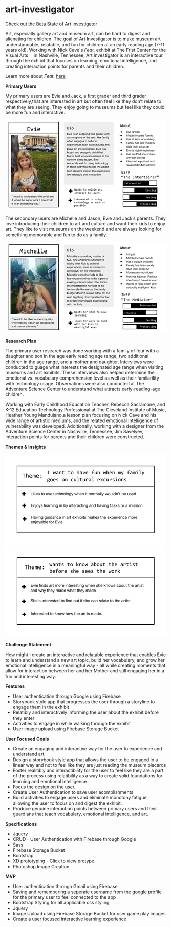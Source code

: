 # art-investigator

<a href="https://mulhollen.github.io/art-investigator/">Check out the Beta State of Art Investigator</a>

Art, especially gallery art and museum art, can be hard to digest and alienating for children. The goal of Art Investigator is to make museum art understandable, relatable, and fun for children at an early reading age (7-11 years old). Working with Nick Cave's <i>Feat.</i> exhibit at The Frist Center for the Visual Arts  in Nashville, Tennessee, Art Investigator is an interactive tour through the exhibit that focuses on learning, emotional intelligence, and creating interaction points for parents and their children. 

Learn more about <i>Feat.</i> <a href="http://fristartmuseum.org//calendar/detail/nick-cave">here</a>

<b>Primary Users</b>

My primary users are Evie and Jack, a first grader and third grader respectively,that are interested in art but often feel like they don’t relate to what they are seeing. They enjoy going to museums but feel like they could be more fun and interactive. 

<img src="README-IMG/Evie.png" alt="Evie Persona">

The secondary users are Michelle and Jason, Evie and Jack’s parents. They love introducing their children to art and culture and want their kids to enjoy art. They like to visit museums on the weekend and are always looking for something memorable and fun to do as a family.

<img src="README-IMG/Michelle.png" alt="Michelle Persona">


<b>Research Plan</b>

The primary user research was done working with a family of four with a daughter and son in the age early reading age range, two additional children in the age range, and a mother and daughter. Interviews were conducted to guage what interests the designated age range when visiting museums and art exhibits. These interviews also helped determine the emotional vs. vocabulary comprehension level as well as their familarility with technology usage. Observations were also conducted at The Adventure Science Center to understand what attracts early-reading-age children. 

Working with Early Childhood Education Teacher, Rebecca Sacramone, and K-12 Education Technology Professional at The Cleveland Institute of Music, Heather Young Mandujano,a lesson plan focusing on Nick Cave and his wide range of artistic mediums, and the related emotional intelligence of vulnerability was developed. Additionally, working with a designer from the Adventure Science Center in Nashville, Tennessee, Jim Savelyev, interaction points for parents and their children were constructed. 

<b>Themes & Insights</b>

<img src="README-IMG/theme1.png" alt="Theme: I want to have fun when my family goes on cultural excursions">

<img src="README-IMG/theme2.png" alt="Theme: Wants to know about the artist before she sees the work">

<b>Challenge Statement</b>

How might I create an interactive and relatable experience that enables Evie to learn and understand a new art topic, build her vocabulary, and grow her emotional intelligence in a meaningful way - all while creating moments that allow for interaction between her and her Mother and still engaging her in a fun and interesting way. 

<b>Features</b>
    <ul>
        <li>User authentication through Google using Firebase</li>
        <li>Storybook style app that progresses the user through a storyline to engage them in the exhibit</li>
        <li>Relatibly and interactively informing the user about the exhibit before they enter</li>
        <li>Activities to engage in while walking through the exhibit</li>
        <li>User image upload using Firebase Storage Bucket</li>
    </ul>

<b>User Focused Goals</b>
    <ul>
        <li>Create an engaging and interactive way for the user to experience and understand art.</li>
        <li>Design a storybook style app that allows the user to be engaged in a linear way and not to feel like they are just reading the museum placards</li>
        <li>Foster realitibly and interactibility for the user to feel like they are a part of the process using relatibility as a way to create solid foundations for learning and emotional intelligence</li>
        <li>Focus the design on the user.</li>
        <li>Create User Authentication to save user acomplishments</li>
        <li>Build activities to engage users and eliminate monotony fatigue, allowing the user to focus on and digest the exhibit.</li>
        <li>Produce genuine interaction points between primary users and their guardians that teach vocabulary, emotional intelligence, and art.</li>
    </ul>

<b>Specifications</b>
    <ul>
        <li>Jquery</li>
        <li>CRUD - User Authentication with Firebase through Google</li>
        <li>Sass</li>
        <li>Firebase Storage Bucket</li>
        <li>Bootstrap</li>
        <li>XD prototyping - <a href="https://drive.google.com/drive/folders/1NdlC35gE0DVduwrlFMYoaEHncZHyaYX6">Click to view protype.</a></li>
        <li>Photoshop Image Creation</li>
    </ul>

<b>MVP</b>
    <ul>
        <li>User authentication through Gmail using Firebase</li>
        <li>Saving and remembering a seperate username from the google profile for the primary user to feel connected to the app</li>
        <li>Bootstrap Styling for all applicable css styling</li>
        <li>Jquery</li>
        <li>Image Upload using Firebase Storage Bucket for user game play images</li>
        <li>Create a user focused interactive learning experience</li>
    </ul>









